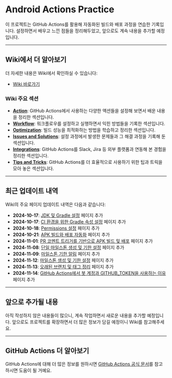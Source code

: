 
# Android Actions Practice

이 프로젝트는 GitHub Actions를 활용해 자동화된 빌드와 배포 과정을 연습한 기록입니다. 설정하면서 배우고 느낀 점들을 정리해두었고, 앞으로도 계속 내용을 추가할 예정입니다.

---

## Wiki에서 더 알아보기

더 자세한 내용은 Wiki에서 확인하실 수 있습니다:

- [Wiki 바로가기](https://github.com/glossybigbro/android-actions-practice/wiki)

### Wiki 주요 섹션

- **[Action](https://github.com/glossybigbro/android-actions-practice/wiki/Action)**: GitHub Actions에서 사용하는 다양한 액션들을 설정해 보면서 배운 내용을 정리한 섹션입니다.
- **[Workflow](https://github.com/glossybigbro/android-actions-practice/wiki/Workflow)**: 워크플로우를 설정하고 실행하면서 익힌 방법들을 기록한 섹션입니다.
- **[Optimization](https://github.com/glossybigbro/android-actions-practice/wiki/Optimization)**: 빌드 성능을 최적화하는 방법을 학습하고 정리한 섹션입니다.
- **[Issues and Solutions](https://github.com/glossybigbro/android-actions-practice/wiki/Issues-and-Solutions)**: 설정 과정에서 발생한 문제들과 그 해결 과정을 기록해 둔 섹션입니다.
- **[Integrations](https://github.com/glossybigbro/android-actions-practice/wiki/Integrations)**: GitHub Actions를 Slack, Jira 등 외부 플랫폼과 연동해 본 경험을 정리한 섹션입니다.
- **[Tips and Tricks](https://github.com/glossybigbro/android-actions-practice/wiki/Tips-and-Tricks)**: GitHub Actions를 더 효율적으로 사용하기 위한 팁과 트릭을 모아 놓은 섹션입니다.

---

## 최근 업데이트 내역

Wiki의 주요 페이지 업데이트 내역은 다음과 같습니다:

- **2024-10-17**: [JDK 및 Gradle 설정](https://github.com/glossybigbro/android-actions-practice/wiki/JDK-및-Gradle-설정) 페이지 추가
- **2024-10-17**: [CI 환경을 위한 Gradle 속성 설정](https://github.com/glossybigbro/android-actions-practice/wiki/CI-환경을-위한-Gradle-속성-설정) 페이지 추가
- **2024-10-18**: [Permissions 설정](https://github.com/glossybigbro/android-actions-practice/wiki/Permissions-설정) 페이지 추가
- **2024-10-21**: [APK 빌드와 배포 자동화](https://github.com/glossybigbro/android-actions-practice/wiki/APK-빌드와-배포-자동화) 페이지 추가
- **2024-11-01**: [PR 코멘트 트리거를 기반으로 APK 빌드 및 배포](https://github.com/glossybigbro/android-actions-practice/wiki/PR-코멘트-트리거를-기반으로-APK-빌드-및-배포) 페이지 추가
- **2024-11-08**: [단일 마일스톤 생성 및 기한 설정](https://github.com/glossybigbro/android-actions-practice/wiki/단일-마일스톤-생성-및-기한-설정) 페이지 추가
- **2024-11-09**: [마일스톤 기한 알림](https://github.com/glossybigbro/android-actions-practice/wiki/마일스톤-기한-알림) 페이지 추가
- **2024-11-12**: [마일스톤 생성 및 기한 설정](https://github.com/glossybigbro/android-actions-practice/wiki/마일스톤-생성-및-기한-설정) 페이지 추가
- **2024-11-13**: [오래된 브랜치 및 태그 정리](https://github.com/glossybigbro/android-actions-practice/wiki/오래된-브랜치-및-태그-정리) 페이지 추가
- **2024-11-14**: [GitHub Actions에서 봇 계정과 GITHUB_TOKEN을 사용하는 이유](https://github.com/glossybigbro/android-actions-practice/wiki/GitHub-Actions에서-봇(BOT)-계정과-GITHUB_TOKEN을-사용하는-이유) 페이지 추가

---

## 앞으로 추가될 내용

아직 작성하지 않은 내용들이 많으니, 계속 작업하면서 새로운 내용을 추가할 예정입니다. 앞으로도 프로젝트를 확장하면서 더 많은 정보가 담길 예정이니 Wiki를 참고해주세요.

---

## GitHub Actions 더 알아보기

GitHub Actions에 대해 더 많은 정보를 원하시면 [GitHub Actions 공식 문서](https://docs.github.com/en/actions)를 참고하시면 도움이 될 거예요.
